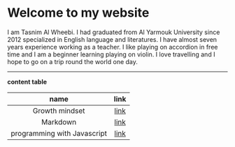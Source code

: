 # Welcome to my website
I am Tasnim Al Wheebi. I had graduated from Al Yarmouk University since 2012 specialized in English language and literatures. I have almost seven years experience working as a  teacher. I like playing on accordion in free time and I am a beginner learning playing on violin. I love travelling and I hope to go on a trip round the world one day.
 ***
 **content table**


| name | link |
| :---:| :---:|
| Growth mindset | [link](https://tasnimwheebi.github.io/Reading-Notes/growthminset) |
| Markdown | [link](https://tasnimwheebi.github.io/Reading-Notes/markdown)
| programming with Javascript | [link](https://tasnimwheebi.github.io/Reading-Notes/read-04)




